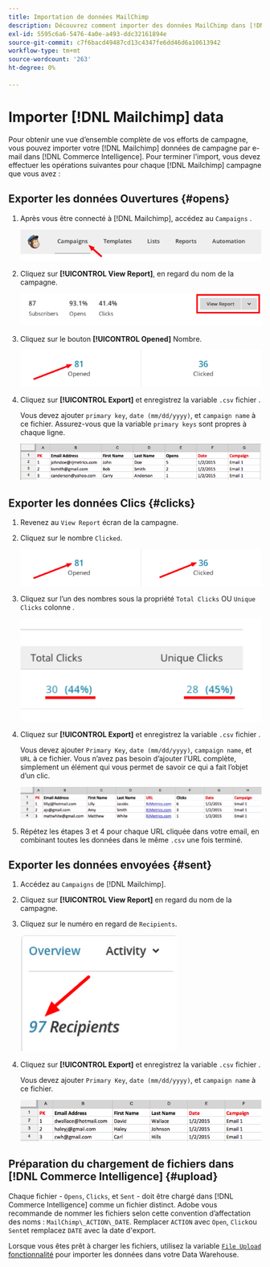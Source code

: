 ```yaml
---
title: Importation de données MailChimp
description: Découvrez comment importer des données MailChimp dans [!DNL Commerce Intelligence].
exl-id: 5595c6a6-5476-4a0e-a493-ddc32161894e
source-git-commit: c7f6bacd49487cd13c4347fe6dd46d6a10613942
workflow-type: tm+mt
source-wordcount: '263'
ht-degree: 0%

---
```


# Importer [!DNL Mailchimp] data

Pour obtenir une vue d’ensemble complète de vos efforts de campagne, vous pouvez importer votre [!DNL Mailchimp] données de campagne par e-mail dans [!DNL Commerce Intelligence]. Pour terminer l&#39;import, vous devez effectuer les opérations suivantes pour chaque [!DNL Mailchimp] campagne que vous avez :

## Exporter les données Ouvertures {#opens}

1. Après vous être connecté à [!DNL Mailchimp], accédez au `Campaigns` .

   ![import mailchimp 1](../../../assets/import-mailchimp-1.png)

1. Cliquez sur **[!UICONTROL View Report]**, en regard du nom de la campagne.

   ![import mailchimp 2](../../../assets/import-mailchimp-2.png)

1. Cliquez sur le bouton **[!UICONTROL Opened]** Nombre.

   ![import mailchimp 3](../../../assets/import-mailchimp-3.png)

1. Cliquez sur **[!UICONTROL Export]** et enregistrez la variable `.csv` fichier .

   Vous devez ajouter `primary key`, `date (mm/dd/yyyy)`, et `campaign name` à ce fichier. Assurez-vous que la variable `primary keys` sont propres à chaque ligne.

   ![import mailchimp 4](../../../assets/import-mailchimp-4.png)

## Exporter les données Clics {#clicks}

1. Revenez au `View Report` écran de la campagne.

1. Cliquez sur le nombre `Clicked`.

   ![import mailchimp 5](../../../assets/import-mailchimp-5.png)

1. Cliquez sur l’un des nombres sous la propriété `Total Clicks` OU `Unique Clicks` colonne .

   ![import mailchimp 6](../../../assets/import-mailchimp-6.png)

1. Cliquez sur **[!UICONTROL Export]** et enregistrez la variable `.csv` fichier .

   Vous devez ajouter `Primary Key`, `date (mm/dd/yyyy)`, `campaign name`, et `URL` à ce fichier. Vous n’avez pas besoin d’ajouter l’URL complète, simplement un élément qui vous permet de savoir ce qui a fait l’objet d’un clic.

   ![import mailchimp 7](../../../assets/import-mailchimp-7.png)

1. Répétez les étapes 3 et 4 pour chaque URL cliquée dans votre email, en combinant toutes les données dans le même `.csv` une fois terminé.

## Exporter les données envoyées {#sent}

1. Accédez au `Campaigns` de [!DNL Mailchimp].

1. Cliquez sur **[!UICONTROL View Report]** en regard du nom de la campagne.

1. Cliquez sur le numéro en regard de `Recipients`.

   ![import mailchimp 8](../../../assets/import-mailchimp-8.png)

1. Cliquez sur **[!UICONTROL Export]** et enregistrez la variable `.csv` fichier .

   Vous devez ajouter `Primary Key`, `date (mm/dd/yyyy)`, et `campaign name` à ce fichier.

   ![import mailchimp 9](../../../assets/import-mailchimp-9.png)

## Préparation du chargement de fichiers dans [!DNL Commerce Intelligence] {#upload}

Chaque fichier - `Opens`, `Clicks`, et `Sent` - doit être chargé dans [!DNL Commerce Intelligence] comme un fichier distinct. Adobe vous recommande de nommer les fichiers selon cette convention d’affectation des noms : `MailChimp\_ACTION\_DATE`. Remplacer `ACTION` avec `Open`, `Click`ou `Sent`et remplacez `DATE` avec la date d&#39;export.

Lorsque vous êtes prêt à charger les fichiers, utilisez la variable [`File Upload` fonctionnalité](../connecting-data/using-file-uploader.md) pour importer les données dans votre Data Warehouse.
